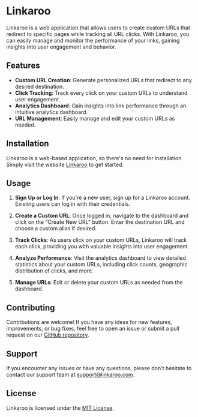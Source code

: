 # Linkaroo

Linkaroo is a web application that allows users to create custom URLs that redirect to specific pages while tracking all URL clicks. With Linkaroo, you can easily manage and monitor the performance of your links, gaining insights into user engagement and behavior.

## Features

- **Custom URL Creation**: Generate personalized URLs that redirect to any desired destination.
- **Click Tracking**: Track every click on your custom URLs to understand user engagement.
- **Analytics Dashboard**: Gain insights into link performance through an intuitive analytics dashboard.
- **URL Management**: Easily manage and edit your custom URLs as needed.

## Installation

Linkaroo is a web-based application, so there's no need for installation. Simply visit the website [Linkaroo](https://www.linkaroo.com) to get started.

## Usage

1. **Sign Up or Log In**: If you're a new user, sign up for a Linkaroo account. Existing users can log in with their credentials.

2. **Create a Custom URL**: Once logged in, navigate to the dashboard and click on the "Create New URL" button. Enter the destination URL and choose a custom alias if desired.

3. **Track Clicks**: As users click on your custom URLs, Linkaroo will track each click, providing you with valuable insights into user engagement.

4. **Analyze Performance**: Visit the analytics dashboard to view detailed statistics about your custom URLs, including click counts, geographic distribution of clicks, and more.

5. **Manage URLs**: Edit or delete your custom URLs as needed from the dashboard.

## Contributing

Contributions are welcome! If you have any ideas for new features, improvements, or bug fixes, feel free to open an issue or submit a pull request on our [GitHub repository](https://github.com/josh1506/linkaroo).

## Support

If you encounter any issues or have any questions, please don't hesitate to contact our support team at support@linkaroo.com.

## License

Linkaroo is licensed under the [MIT License](LICENSE).

